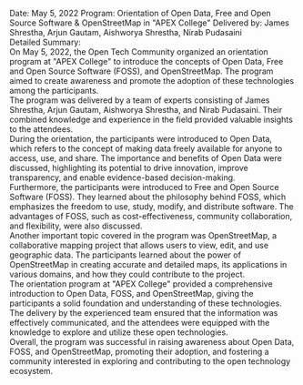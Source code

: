 Date: May 5, 2022 Program: Orientation of Open Data, Free and Open Source
Software & OpenStreetMap in "APEX College" Delivered by: James Shrestha, Arjun
Gautam, Aishworya Shrestha, Nirab Pudasaini  
Detailed Summary:  
On May 5, 2022, the Open Tech Community organized an orientation program at
"APEX College" to introduce the concepts of Open Data, Free and Open Source
Software (FOSS), and OpenStreetMap. The program aimed to create awareness and
promote the adoption of these technologies among the participants.  
The program was delivered by a team of experts consisting of James Shrestha,
Arjun Gautam, Aishworya Shrestha, and Nirab Pudasaini. Their combined
knowledge and experience in the field provided valuable insights to the
attendees.  
During the orientation, the participants were introduced to Open Data, which
refers to the concept of making data freely available for anyone to access,
use, and share. The importance and benefits of Open Data were discussed,
highlighting its potential to drive innovation, improve transparency, and
enable evidence-based decision-making.  
Furthermore, the participants were introduced to Free and Open Source Software
(FOSS). They learned about the philosophy behind FOSS, which emphasizes the
freedom to use, study, modify, and distribute software. The advantages of
FOSS, such as cost-effectiveness, community collaboration, and flexibility,
were also discussed.  
Another important topic covered in the program was OpenStreetMap, a
collaborative mapping project that allows users to view, edit, and use
geographic data. The participants learned about the power of OpenStreetMap in
creating accurate and detailed maps, its applications in various domains, and
how they could contribute to the project.  
The orientation program at "APEX College" provided a comprehensive
introduction to Open Data, FOSS, and OpenStreetMap, giving the participants a
solid foundation and understanding of these technologies. The delivery by the
experienced team ensured that the information was effectively communicated,
and the attendees were equipped with the knowledge to explore and utilize
these open technologies.  
Overall, the program was successful in raising awareness about Open Data,
FOSS, and OpenStreetMap, promoting their adoption, and fostering a community
interested in exploring and contributing to the open technology ecosystem.

